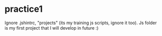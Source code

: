 # practice1
Ignore .jshintrc, "projects" (its my training js scripts, ignore it too). Js folder is my first project that I will develop in future :)
